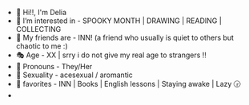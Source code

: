 - 👋 Hi!!, I'm Delia
- 👀 I’m interested in - SPOOKY MONTH | DRAWING | READING | COLLECTING
- 🌟 My friends are - INN! (a friend who usually is quiet to others but chaotic to me :)
- 🎭 Age - XX | srry i do not give my real age to strangers !!
- 💙 Pronouns - They/Her
- 💓 Sexuality - acesexual / aromantic
- 👅 favorites - INN | Books | English lessons | Staying awake | Lazy 🕞
- 
<!---
PersonalMoaner/PersonalMoaner is a ✨ special ✨ repository because its `README.md` (this file) appears on your GitHub profile.
You can click the Preview link to take a look at your changes.
--->
